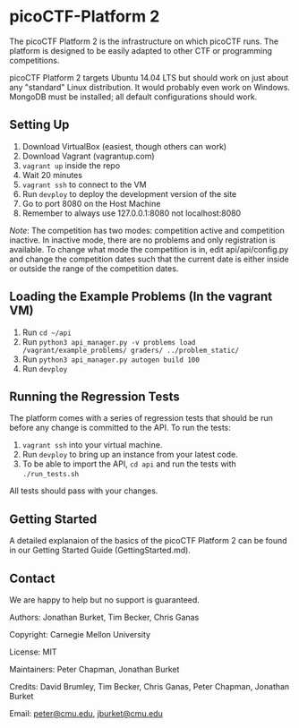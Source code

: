 picoCTF-Platform 2
==============

The picoCTF Platform 2 is the infrastructure on which picoCTF runs. The 
platform is designed to be easily adapted to other CTF or programming 
competitions.

picoCTF Platform 2 targets Ubuntu 14.04 LTS but should work on just about 
any "standard" Linux distribution. It would probably even work on 
Windows. MongoDB must be installed; all default configurations should 
work.

Setting Up
------------
1. Download VirtualBox (easiest, though others can work)
2. Download Vagrant (vagrantup.com)
3. `vagrant up` inside the repo
4. Wait 20 minutes
5. `vagrant ssh` to connect to the VM
6. Run `devploy` to deploy the development version of the site
7. Go to port 8080 on the Host Machine
8. Remember to always use 127.0.0.1:8080 not localhost:8080

*Note*: The competition has two modes: competition active and competition inactive. In inactive mode, there are no problems and only registration is available. To change what mode the competition is in, edit api/api/config.py and change the competition dates such that the current date is either inside or outside the range of the competition dates.


Loading the Example Problems (In the vagrant VM)
------------
1. Run `cd ~/api`
2. Run `python3 api_manager.py -v problems load /vagrant/example_problems/ graders/ ../problem_static/`
3. Run `python3 api_manager.py autogen build 100`
4. Run `devploy`


Running the Regression Tests
----------------------------

The platform comes with a series of regression tests that should be run before any change is committed to the API.
To run the tests:

1. `vagrant ssh` into your virtual machine.
2. Run `devploy` to bring up an instance from your latest code.
3. To be able to import the API, `cd api` and run the tests with `./run_tests.sh`
 
All tests should pass with your changes.


Getting Started
---------------

A detailed explanaion of the basics of the picoCTF Platform 2 can be found in our Getting Started Guide (GettingStarted.md).


Contact
------------

We are happy to help but no support is guaranteed.

Authors: Jonathan Burket, Tim Becker, Chris Ganas

Copyright: Carnegie Mellon University

License: MIT

Maintainers: Peter Chapman, Jonathan Burket

Credits: David Brumley, Tim Becker, Chris Ganas, Peter Chapman, Jonathan Burket

Email: peter@cmu.edu, jburket@cmu.edu

